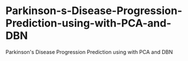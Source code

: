 # Parkinson-s-Disease-Progression-Prediction-using-with-PCA-and-DBN
Parkinson's Disease Progression Prediction using with PCA and DBN
